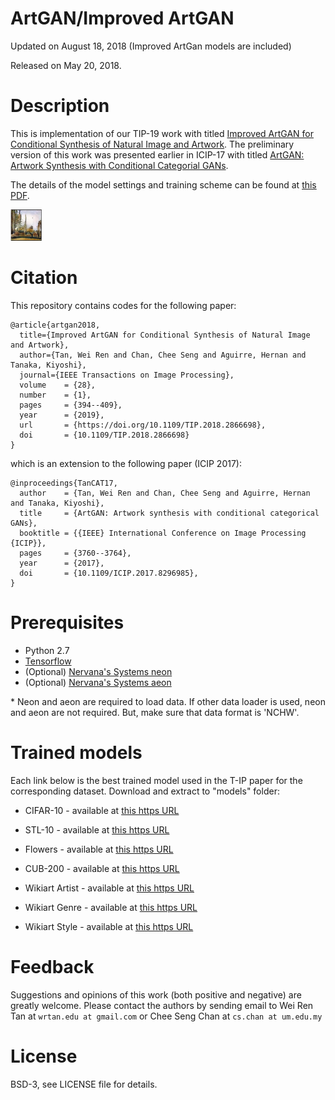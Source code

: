 # ArtGAN/Improved ArtGAN

Updated on August 18, 2018 (Improved ArtGan models are included)

Released on May 20, 2018.

# Description

This is implementation of our TIP-19 work with titled [Improved ArtGAN for Conditional Synthesis of Natural Image and Artwork](https://arxiv.org/abs/1708.09533). The preliminary version of this work was presented earlier in ICIP-17 with titled [ArtGAN: Artwork Synthesis with Conditional Categorial GANs](https://arxiv.org/abs/1702.03410). 

The details of the model settings and training scheme can be found at [this PDF](http://cs-chan.com/doc/ArtGAN_supp.pdf).

<img src="artgan.gif" width="10%">

# Citation
This repository contains codes for the following paper:

```
@article{artgan2018,
  title={Improved ArtGAN for Conditional Synthesis of Natural Image and Artwork},
  author={Tan, Wei Ren and Chan, Chee Seng and Aguirre, Hernan and Tanaka, Kiyoshi},
  journal={IEEE Transactions on Image Processing},
  volume    = {28},
  number    = {1},
  pages     = {394--409},
  year      = {2019},
  url       = {https://doi.org/10.1109/TIP.2018.2866698},
  doi       = {10.1109/TIP.2018.2866698}
}
```
which is an extension to the following paper (ICIP 2017): 
```
@inproceedings{TanCAT17,
  author    = {Tan, Wei Ren and Chan, Chee Seng and Aguirre, Hernan and Tanaka, Kiyoshi},
  title     = {ArtGAN: Artwork synthesis with conditional categorical GANs},
  booktitle = {{IEEE} International Conference on Image Processing {ICIP}},
  pages     = {3760--3764},
  year      = {2017},
  doi       = {10.1109/ICIP.2017.8296985},
}
```

# Prerequisites
- Python 2.7
- [Tensorflow](https://github.com/tensorflow/tensorflow.git)
- (Optional) [Nervana's Systems neon](https://github.com/NervanaSystems/neon.git)
- (Optional) [Nervana's Systems aeon](https://github.com/NervanaSystems/aeon.git)

\* Neon and aeon are required to load data. If other data loader is used, neon and aeon are not required. But, make sure that data format is 'NCHW'.

# Trained models

Each link below is the best trained model used in the T-IP paper for the corresponding dataset. Download and extract to "models" folder:

- CIFAR-10 - available at [this https URL](https://drive.google.com/file/d/1fjBUxRDUrKF2aP44hpuOHEWTiZ0nb0or/view?usp=sharing)

- STL-10 - available at [this https URL](https://drive.google.com/file/d/1FlOrjEtMJ7bPJ1phg6SXRpie4VIgHv_x/view?usp=sharing)

- Flowers - available at [this https URL](https://drive.google.com/file/d/13Xo9uPuB8CK0FJPmn3xJ4HX6zNk_dbW1/view?usp=sharing)

- CUB-200 - available at [this https URL](https://drive.google.com/file/d/1S7vlMKXcMF0_DvB1jJ7OPVpKSjDJhPcY/view?usp=sharing)

- Wikiart Artist - available at [this https URL](https://drive.google.com/file/d/1S7vlMKXcMF0_DvB1jJ7OPVpKSjDJhPcY/view?usp=sharing)

- Wikiart Genre - available at [this https URL](https://drive.google.com/file/d/1vnkKjAUbbPuAxZNjhj48Sr8GhG1cZBDZ/view?usp=sharing)

- Wikiart Style - available at [this https URL](https://drive.google.com/file/d/1PL9zC9i9Cww8sD2uq00el1fz5HjeTlaP/view?usp=sharing)

# Feedback
Suggestions and opinions of this work (both positive and negative) are greatly welcome. Please contact the authors by sending email to Wei Ren Tan at `wrtan.edu at gmail.com` or Chee Seng Chan at `cs.chan at um.edu.my`

# License
BSD-3, see LICENSE file for details.
